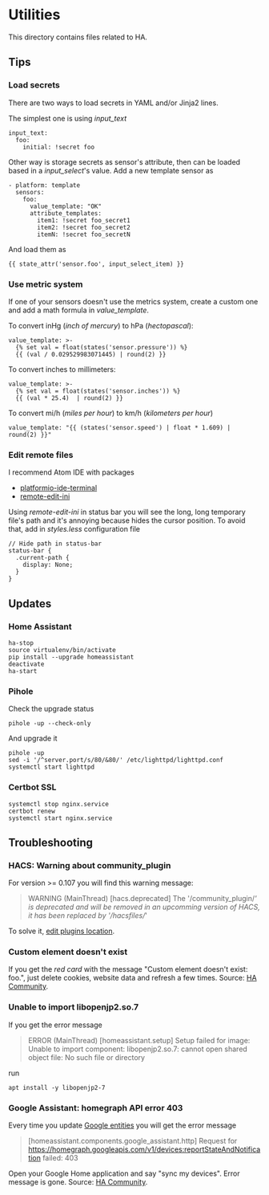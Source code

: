 # Utilities

This directory contains files related to HA.

## Tips

### Load secrets

There are two ways to load secrets in YAML and/or Jinja2 lines.

The simplest one is using *input_text*

```
input_text:
  foo:
    initial: !secret foo
```

Other way is storage secrets as sensor's attribute, then can be loaded based in a *input_select*'s value. Add a new template sensor as

```
- platform: template
  sensors:
    foo:
      value_template: "OK"
      attribute_templates:
        item1: !secret foo_secret1
        item2: !secret foo_secret2
        itemN: !secret foo_secretN
```

And load them as

```
{{ state_attr('sensor.foo', input_select_item) }}
```

### Use metric system

If one of your sensors doesn't use the metrics system, create a custom one and add a math formula in *value_template*.

To convert inHg (*inch of mercury*) to hPa (*hectopascal*):

```
value_template: >-
  {% set val = float(states('sensor.pressure')) %}
  {{ (val / 0.029529983071445) | round(2) }}
```

To convert inches to millimeters:

```
value_template: >-
  {% set val = float(states('sensor.inches')) %}
  {{ (val * 25.4)  | round(2) }}
```

To convert mi/h (*miles per hour*) to km/h (*kilometers per hour*)

```
value_template: "{{ (states('sensor.speed') | float * 1.609) | round(2) }}"
```

### Edit remote files

I recommend Atom IDE with packages

* [platformio-ide-terminal](https://atom.io/packages/platformio-ide-terminal)
* [remote-edit-ini](https://atom.io/packages/remote-edit-ni)

Using *remote-edit-ini* in status bar you will see the long, long temporary file's path and it's annoying because hides the cursor position. To avoid that, add in *styles.less* configuration file

```
// Hide path in status-bar
status-bar {
  .current-path {
    display: None;
  }
}
```

## Updates

### Home Assistant

```
ha-stop
source virtualenv/bin/activate
pip install --upgrade homeassistant
deactivate
ha-start
```

### Pihole

Check the upgrade status

```
pihole -up --check-only
```

And upgrade it

```
pihole -up
sed -i '/^server.port/s/80/&80/' /etc/lighttpd/lighttpd.conf
systemctl start lighttpd
```

### Certbot SSL

```
systemctl stop nginx.service
certbot renew
systemctl start nginx.service
```

## Troubleshooting

### HACS: Warning about community_plugin

For version >= 0.107 you will find this warning message:

> WARNING (MainThread) [hacs.deprecated] The '/community_plugin/*' is deprecated and will be removed in an upcomming version of HACS, it has been replaced by '/hacsfiles/*'

To solve it, [edit plugins location](https://community.home-assistant.io/t/0-107-warning-about-community-plugin/179511/2).

### Custom element doesn't exist

If you get the *red card* with the message "Custom element doesn't exist: foo.", just delete cookies, website data and refresh a few times. Source: [HA Community](https://community.home-assistant.io/t/custom-element-doesnt-exist/91942/6).

### Unable to import libopenjp2.so.7

If you get the error message

> ERROR (MainThread) [homeassistant.setup] Setup failed for image: Unable to import component: libopenjp2.so.7: cannot open shared object file: No such file or directory

run

```
apt install -y libopenjp2-7
```

### Google Assistant: homegraph API error 403

Every time you update [Google entities](https://www.home-assistant.io/integrations/google_assistant/#entity_config) you will get the error message

> [homeassistant.components.google_assistant.http] Request for https://homegraph.googleapis.com/v1/devices:reportStateAndNotification failed: 403

Open your Google Home application and say "sync my devices". Error message is gone. Source: [HA Community](https://community.home-assistant.io/t/148289/16).

